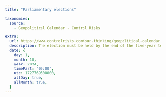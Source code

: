 ```yaml
---
title: "Parliamentary elections"

taxonomies:
  source:
    - Geopolitical Calendar - Control Risks

extra:
  url: https://www.controlrisks.com/our-thinking/geopolitical-calendar
  description: The election must be held by the end of the five-year term of the current 27th National Council on 23 October. Location- Austria.
  date: {
    day: 1,
    month: 10,
    year: 2024,
    timePart: "09:00",
    utc: 1727769600000,
    allDay: true,
    allMonth: true,
  }
---
```

